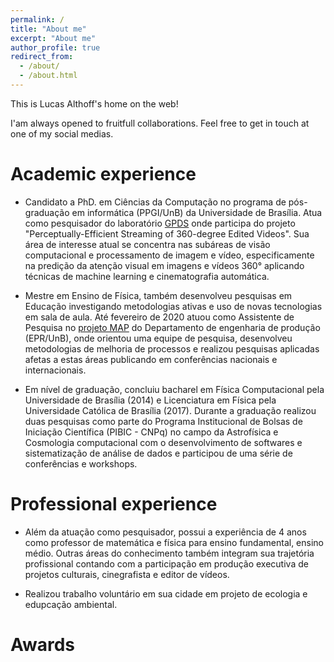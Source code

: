 ```yaml
---
permalink: /
title: "About me"
excerpt: "About me"
author_profile: true
redirect_from: 
  - /about/
  - /about.html
---
```


This is Lucas Althoff's home on the web!

I'am always opened to fruitfull collaborations. 
Feel free to get in touch at one of my social medias. 

Academic experience
======
* Candidato a PhD. em Ciências da Computação no programa de pós-graduação em informática (PPGI/UnB) da Universidade de Brasília. Atua como pesquisador do laboratório [GPDS](http://www.gpds.ene.unb.br/#) onde participa do projeto "Perceptually-Efficient Streaming of 360-degree Edited Videos". Sua área de interesse atual se concentra nas subáreas de visão computacional e processamento de imagem e vídeo, especificamente na predição da atenção visual em imagens e vídeos 360° aplicando técnicas de machine learning e cinematografia automática. 

* Mestre em Ensino de Física, também desenvolveu pesquisas em Educação investigando metodologias ativas e uso de novas tecnologias em sala de aula. Até fevereiro de 2020 atuou como Assistente de Pesquisa no [projeto MAP](https://www.finatec.org.br/noticias/projeto-map-engenharia-de-producao-ft-unb-finatec-sugerem-melhorias-para-os-processos-de-gestao-de-pessoal-do-exercito-brasileiro) do Departamento de engenharia de produção (EPR/UnB), onde orientou uma equipe de pesquisa, desenvolveu metodologias de melhoria de processos e realizou pesquisas aplicadas afetas a estas áreas publicando em conferências nacionais e internacionais. 

* Em nível de graduação, concluiu bacharel em Física Computacional pela Universidade de Brasília (2014) e Licenciatura em Física pela Universidade Católica de Brasília (2017). Durante a graduação realizou duas pesquisas como parte do Programa Institucional de Bolsas de Iniciação Científica (PIBIC - CNPq) no campo da Astrofísica e Cosmologia computacional com o desenvolvimento de softwares e sistematização de análise de dados e participou de uma série de conferências e workshops.

Professional experience
======
* Além da atuação como pesquisador, possui a experiência de 4 anos como professor de matemática e física para ensino fundamental, ensino médio. Outras áreas do conhecimento também integram sua trajetória profissional contando com a participação em produção executiva de projetos culturais, cinegrafista e editor de vídeos.

* Realizou trabalho voluntário em sua cidade em projeto de ecologia e edupcação ambiental.

Awards
======

